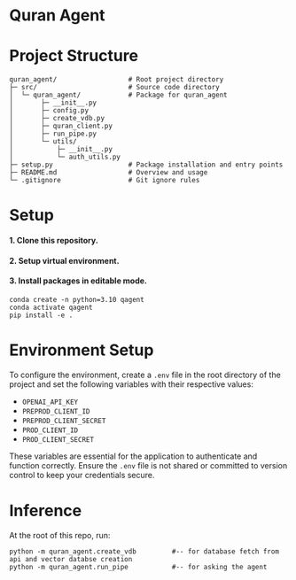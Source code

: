 # Quran Agent

# Project Structure
```text
quran_agent/                  # Root project directory
├─ src/                       # Source code directory
│  └─ quran_agent/            # Package for quran_agent
│       ├─ __init__.py
│       ├─ config.py           
│       ├─ create_vdb.py          
│       ├─ quran_client.py    
│       ├─ run_pipe.py
│       └─ utils/
│           ├─ __init__.py
│           └─ auth_utils.py                   
├─ setup.py                   # Package installation and entry points
├─ README.md                  # Overview and usage
└─ .gitignore                 # Git ignore rules
```

# Setup
#### 1. Clone this repository.
#### 2. Setup virtual environment.
#### 3. Install packages in editable mode.
```
conda create -n python=3.10 qagent
conda activate qagent
pip install -e .
```

# Environment Setup
To configure the environment, create a `.env` file in the root directory of the project and set the following variables with their respective values:

- `OPENAI_API_KEY`
- `PREPROD_CLIENT_ID`
- `PREPROD_CLIENT_SECRET`
- `PROD_CLIENT_ID`
- `PROD_CLIENT_SECRET`

These variables are essential for the application to authenticate and function correctly. Ensure the `.env` file is not shared or committed to version control to keep your credentials secure.

# Inference
At the root of this repo, run:
````
python -m quran_agent.create_vdb         #-- for database fetch from api and vector databse creation
python -m quran_agent.run_pipe           #-- for asking the agent
````